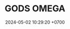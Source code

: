 ---
layout: teamCard
permalink: /team/:title.html
categories: LA2024JN
maincover: /assets/logos/BDLF.png
puntosLJMAYO24:
date: 2024-05-02 10:29:20 +0700
title: GODS OMEGA
tag: johto042024
color: black
puntosLJ202404: 12
grupo: sur
background: '#F16C38'
cover: /assets/ver.png
team: GODS OMEGA
ID: GOD O
status: <i class="fa-solid fa-check"></i>
#PARTIDO 1
j1: RONDA 1
p1: GOD O
pp1: RN
r1: 
bg1: rock
rr1: 
#PARTIDO 2
j2: RONDA 2
p2: GOD O
pp2: TSF
bg2: rock
r2: 
rr2: 
#PARTIDO 3
j3: RONDA 3
p3: BNT
pp3: GOD O
bg3: rock
r3: 
rr3:
#PARTIDO 4
j4: RONDA 4
p4: HGHG
pp4: GOD O
bg4: rock
r4: 
rr4:
#PARTIDO 5
j5: RONDA 5
p5: GOD O
pp5: GOLD S
bg5: rock
r5: 
rr5:
#PARTIDO 6
j6: RONDA 6
p6: GOD O
pp6: P1
bg6: rock
r6: 
rr6: 
#PARTIDO 7
j7: RONDA 7
p7:  GOD O
pp7: SSI
bg7: rock
r7: 
rr7: 
#PARTIDO 8
j8: RONDA 8
p8:  IL
pp8: GOD O
bg8: rock
rr8: 
r8: 
#PARTIDO 9
j9: RONDA 9
p9: GOD G
pp9: GOD O
bg9: rock
r9: 
rr9: 
#PARTIDO 10
j10: RONDA 10
p10: GOD O
pp10: GOLD V
bg10: rock
r10: 
rr10:
#PARTIDO 11
j11: RONDA 11
p11: GOD O
pp11: HGSS
bg11: rock
r11: 
rr11:
stream: <i class="fa-brands fa-twitch text-white"></i>
---